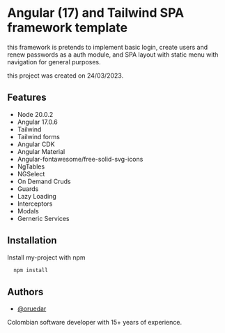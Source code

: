 
# Angular (17) and Tailwind SPA framework template

this framework is pretends to implement basic login, create users and renew passwords as a auth module, and SPA layout with static menu with navigation for general purposes.

this project was created on 24/03/2023. 


## Features

- Node 20.0.2
- Angular 17.0.6
- Tailwind 
- Tailwind forms 
- Angular CDK
- Angular Material
- Angular-fontawesome/free-solid-svg-icons
- NgTables
- NGSelect
- On Demand Cruds
- Guards
- Lazy Loading
- Interceptors
- Modals
- Gerneric Services

## Installation

Install my-project with npm

```bash
  npm install 
```
    
## Authors

- [@oruedar](https://github.com/1400co)


Colombian software developer with 15+ years of experience.
